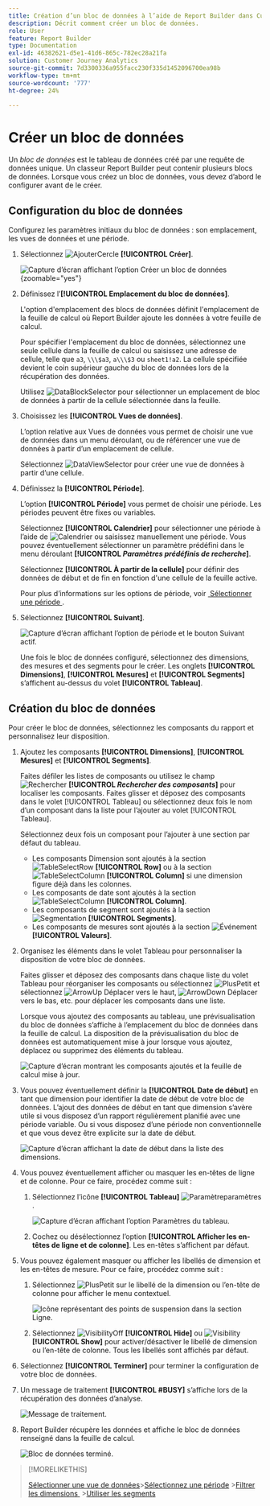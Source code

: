 ```yaml
---
title: Création d’un bloc de données à l’aide de Report Builder dans Customer Journey Analytics
description: Décrit comment créer un bloc de données.
role: User
feature: Report Builder
type: Documentation
exl-id: 46382621-d5e1-41d6-865c-782ec28a21fa
solution: Customer Journey Analytics
source-git-commit: 7d3300336a955facc230f335d1452096700ea98b
workflow-type: tm+mt
source-wordcount: '777'
ht-degree: 24%

---
```


# Créer un bloc de données

Un *bloc de données* est le tableau de données créé par une requête de données unique. Un classeur Report Builder peut contenir plusieurs blocs de données. Lorsque vous créez un bloc de données, vous devez dʼabord le configurer avant de le créer.

## Configuration du bloc de données

Configurez les paramètres initiaux du bloc de données : son emplacement, les vues de données et une période.

1. Sélectionnez ![AjouterCercle](/help/assets/icons/AddCircle.svg) **[!UICONTROL Créer]**.

   ![Capture d’écran affichant l’option Créer un bloc de données &#x200B;](./assets/create-data-block.png){zoomable="yes"}


1. Définissez lʼ&#x200B;**[!UICONTROL Emplacement du bloc de données]**.

   L&#39;option d&#39;emplacement des blocs de données définit l&#39;emplacement de la feuille de calcul où Report Builder ajoute les données à votre feuille de calcul.

   Pour spécifier l&#39;emplacement du bloc de données, sélectionnez une seule cellule dans la feuille de calcul ou saisissez une adresse de cellule, telle que `a3`, `\\\$a3`, `a\\\$3` ou `sheet1!a2`. La cellule spécifiée devient le coin supérieur gauche du bloc de données lors de la récupération des données.

   Utilisez ![DataBlockSelector](/help/assets/icons/DataBlockSelector.svg) pour sélectionner un emplacement de bloc de données à partir de la cellule sélectionnée dans la feuille.

1. Choisissez les **[!UICONTROL Vues de données]**.

   Lʼoption relative aux Vues de données vous permet de choisir une vue de données dans un menu déroulant, ou de référencer une vue de données à partir dʼun emplacement de cellule.

   Sélectionnez ![DataViewSelector](/help/assets/icons/DataViewSelector.svg) pour créer une vue de données à partir d’une cellule.

1. Définissez la **[!UICONTROL Période]**.

   L’option **[!UICONTROL Période]** vous permet de choisir une période. Les périodes peuvent être fixes ou variables.

   Sélectionnez **[!UICONTROL Calendrier]** pour sélectionner une période à l’aide de ![Calendrier](/help/assets/icons/Calendar.svg) ou saisissez manuellement une période. Vous pouvez éventuellement sélectionner un paramètre prédéfini dans le menu déroulant **[!UICONTROL _Paramètres prédéfinis de recherche_]**.

   Sélectionnez **[!UICONTROL À partir de la cellule]** pour définir des données de début et de fin en fonction d&#39;une cellule de la feuille active.

   Pour plus d’informations sur les options de période, voir [&#x200B; Sélectionner une période &#x200B;](select-date-range.md).

1. Sélectionnez **[!UICONTROL Suivant]**.

   ![Capture d’écran affichant l’option de période et le bouton Suivant actif.](./assets/choose_date_data_view3.png)

   Une fois le bloc de données configuré, sélectionnez des dimensions, des mesures et des segments pour le créer. Les onglets **[!UICONTROL Dimensions]**, **[!UICONTROL Mesures]** et **[!UICONTROL Segments]** s’affichent au-dessus du volet **[!UICONTROL Tableau]**.

## Création du bloc de données

Pour créer le bloc de données, sélectionnez les composants du rapport et personnalisez leur disposition.

1. Ajoutez les composants **[!UICONTROL Dimensions]**, **[!UICONTROL Mesures]** et **[!UICONTROL Segments]**.

   Faites défiler les listes de composants ou utilisez le champ ![Rechercher](/help/assets/icons/Search.svg) **[!UICONTROL _Rechercher des composants_]** pour localiser les composants. Faites glisser et déposez des composants dans le volet [!UICONTROL Tableau] ou sélectionnez deux fois le nom d’un composant dans la liste pour l’ajouter au volet [!UICONTROL Tableau].

   Sélectionnez deux fois un composant pour l’ajouter à une section par défaut du tableau.

   - Les composants Dimension sont ajoutés à la section ![TableSelectRow](/help/assets/icons/TableSelectRow.svg) **[!UICONTROL Row]** ou à la section ![TableSelectColumn](/help/assets/icons/TableSelectColumn.svg) **[!UICONTROL Column]** si une dimension figure déjà dans les colonnes.
   - Les composants de date sont ajoutés à la section ![TableSelectColumn](/help/assets/icons/TableSelectColumn.svg) **[!UICONTROL Column]**.
   - Les composants de segment sont ajoutés à la section ![Segmentation](/help/assets/icons/Segmentation.svg) **[!UICONTROL Segments]**.
   - Les composants de mesures sont ajoutés à la section ![Événement](/help/assets/icons/Event.svg) **[!UICONTROL Valeurs]**.

1. Organisez les éléments dans le volet Tableau pour personnaliser la disposition de votre bloc de données.

   Faites glisser et déposez des composants dans chaque liste du volet Tableau pour réorganiser les composants ou sélectionnez ![PlusPetit](/help/assets/icons/MoreSmall.svg) et sélectionnez ![ArrowUp](/help/assets/icons/ArrowUp.svg) Déplacer vers le haut, ![ArrowDown](/help/assets/icons/ArrowDown.svg) Déplacer vers le bas, etc. pour déplacer les composants dans une liste.

   Lorsque vous ajoutez des composants au tableau, une prévisualisation du bloc de données sʼaffiche à lʼemplacement du bloc de données dans la feuille de calcul. La disposition de la prévisualisation du bloc de données est automatiquement mise à jour lorsque vous ajoutez, déplacez ou supprimez des éléments du tableau.

   ![Capture d’écran montrant les composants ajoutés et la feuille de calcul mise à jour.](./assets/image10.png)


1. Vous pouvez éventuellement définir la **[!UICONTROL Date de début]** en tant que dimension pour identifier la date de début de votre bloc de données. L’ajout des données de début en tant que dimension s’avère utile si vous disposez d’un rapport régulièrement planifié avec une période variable. Ou si vous disposez d’une période non conventionnelle et que vous devez être explicite sur la date de début.

   ![Capture d’écran affichant la date de début dans la liste des dimensions.](./assets/start-date-dimension.png)

1. Vous pouvez éventuellement afficher ou masquer les en-têtes de ligne et de colonne. Pour ce faire, procédez comme suit :

   1. Sélectionnez l’icône **[!UICONTROL Tableau]** ![Paramètre](/help/assets/icons/Setting.svg)paramètres .

      ![Capture d’écran affichant l’option Paramètres du tableau.](./assets/table-settings.png)

   1. Cochez ou désélectionnez l’option **[!UICONTROL Afficher les en-têtes de ligne et de colonne]**. Les en-têtes s’affichent par défaut.

1. Vous pouvez également masquer ou afficher les libellés de dimension et les en-têtes de mesure. Pour ce faire, procédez comme suit :

   1. Sélectionnez ![PlusPetit](/help/assets/icons/MoreSmall.svg) sur le libellé de la dimension ou l’en-tête de colonne pour afficher le menu contextuel.

      ![Icône représentant des points de suspension dans la section Ligne.](./assets/row-heading.png)

   1. Sélectionnez ![VisibilityOff](/help/assets/icons/VisibilityOff.svg) **[!UICONTROL Hide]** ou ![Visibility](/help/assets/icons/Visibility.svg) **[!UICONTROL Show]** pour activer/désactiver le libellé de dimension ou l’en-tête de colonne. Tous les libellés sont affichés par défaut.

1. Sélectionnez **[!UICONTROL Terminer]** pour terminer la configuration de votre bloc de données.

1. Un message de traitement **[!UICONTROL #BUSY]** s’affiche lors de la récupération des données d’analyse.

   ![Message de traitement.](./assets/image11.png)

1. Report Builder récupère les données et affiche le bloc de données renseigné dans la feuille de calcul.

   ![Bloc de données terminé.](./assets/image12.png)


>[!MORELIKETHIS]
>
>[Sélectionner une vue de données](select-data-view.md)
>&#x200B;>[Sélectionnez une période](select-date-range.md)
>&#x200B;>[Filtrer les dimensions &#x200B;](filter-dimensions.md)
>&#x200B;>[Utiliser les segments](work-with-filters.md)
>
